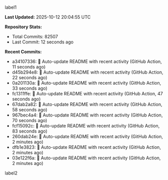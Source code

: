 
label1 
<!-- ACTIVITY_START -->
**Last Updated:** 2025-10-12 20:04:55 UTC

**Repository Stats:**
- Total Commits: 82507
- Last Commit: 12 seconds ago

**Recent Commits:**
- a34107336: 🤖 Auto-update README with recent activity (GitHub Action, 11 seconds ago)
- d45b294e8: 🤖 Auto-update README with recent activity (GitHub Action, 22 seconds ago)
- 0a201130a: 🤖 Auto-update README with recent activity (GitHub Action, 33 seconds ago)
- fc1311ffe: 🤖 Auto-update README with recent activity (GitHub Action, 47 seconds ago)
- 67dab2a82: 🤖 Auto-update README with recent activity (GitHub Action, 58 seconds ago)
- 967bec4a4: 🤖 Auto-update README with recent activity (GitHub Action, 70 seconds ago)
- fcf15092c: 🤖 Auto-update README with recent activity (GitHub Action, 83 seconds ago)
- 260dab24e: 🤖 Auto-update README with recent activity (GitHub Action, 2 minutes ago)
- dfb1e3823: 🤖 Auto-update README with recent activity (GitHub Action, 2 minutes ago)
- 03e122f6a: 🤖 Auto-update README with recent activity (GitHub Action, 2 minutes ago)
<!-- ACTIVITY_END -->

label2
